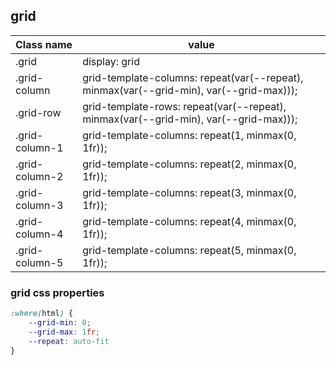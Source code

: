 ## grid
|Class name | value   |
|---|---|
|.grid | display: grid |
|.grid-column | grid-template-columns: repeat(var(--repeat), minmax(var(--grid-min), var(--grid-max)));|
|.grid-row | grid-template-rows: repeat(var(--repeat), minmax(var(--grid-min), var(--grid-max)));|
|.grid-column-1 | 	grid-template-columns: repeat(1, minmax(0, 1fr));
|.grid-column-2 | 	grid-template-columns: repeat(2, minmax(0, 1fr));
|.grid-column-3 | 	grid-template-columns: repeat(3, minmax(0, 1fr));
|.grid-column-4 | 	grid-template-columns: repeat(4, minmax(0, 1fr));
|.grid-column-5 | 	grid-template-columns: repeat(5, minmax(0, 1fr));

### grid css properties
```css
:where(html) {
	--grid-min: 0;
	--grid-max: 1fr;
	--repeat: auto-fit
}
```
